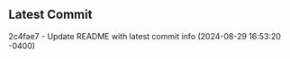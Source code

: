 
## Latest Commit
2c4fae7 - Update README with latest commit info (2024-08-29 16:53:20 -0400) <Yunxi-Zhou>
